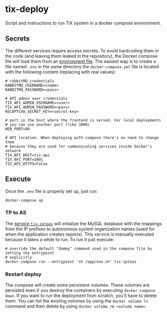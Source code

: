 # tix-deploy

Script and instructions to run TiX system in a docker compose environment.

## Secrets

The different services require access secrets. To avoid hardcoding them in the code (and leaving them leaked in the repository), the Docker compose file will load them from an [environment file](https://docs.docker.com/compose/environment-variables/). The easiest way is to create a file named `.env` in the same directory the `docker-compose.yml` file is located with the following content (replacing with real values):

```shell
# rabbitMQ credentials
RABBITMQ_USERNAME=<name>
RABBITMQ_PASSWORD=<pass>

# API admin user credentials
TIX_API_ADMIN_USERNAME=<user>
TIX_API_ADMIN_PASSWORD=<pass>
RECAPTCHA_SECRET_KEY=<secret-key>

# port in the host where the frontend is served. For local deployments
# you can use another port (like 3000)
WEB_PORT=80

# API location. When deploying with compose there's no need to change them
# because they are used for communicating services inside Docker's network
TIX_API_HOST=tix-api
TIX_API_PORT=3001
TIX_API_HTTPS=False
```

## Execute

Once the `.env` file is properly set up, just run:

```shell
docker-compose up
```

### TP to AS

The [service `tix-iptoas`](https://github.com/TiX-measurements/ip_to_as) will initialize the MySQL database with the mappings from the IP prefixes to autonomous system organization names (used for when the application creates reports). This service is manually executed because it takes a while to run. To run it just execute:

```shell
# override the default "dummy" command used in the compose file by setting the entrypoint
# explicitly
docker compose run --entrypoint 'sh /app/exe.sh' tix-iptoas
```

### Restart deploy

The compose will create some persistent volumes. These volumes are persisted even if you destroy the containers by executing `docker-compose down`. If you want to run the deployment from scratch, you'll have to delete them. You can list the existing volumes by using the `docker volume ls` command and then delete by using `docker volume rm <volume name>`.
